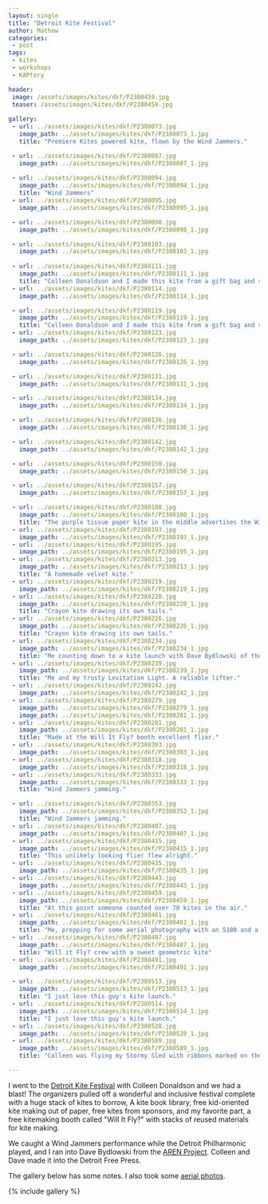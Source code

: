 ```yaml
---
layout: single
title: "Detroit Kite Festival"
author: Mathew
categories: 
 - post
tags:
 - kites
 - workshops
 - KAPtery

header: 
 image: /assets/images/kites/dkf/P2380459.jpg
 teaser: /assets/images/kites/dkf/P2380459.jpg
 
gallery:
 - url: ../assets/images/kites/dkf/P2380073.jpg
   image_path: ../assets/images/kites/dkf/P2380073_1.jpg
   title: "Premiere Kites powered kite, flown by the Wind Jammers."

 - url: ../assets/images/kites/dkf/P2380087.jpg
   image_path: ../assets/images/kites/dkf/P2380087_1.jpg
   
 - url: ../assets/images/kites/dkf/P2380094.jpg
   image_path: ../assets/images/kites/dkf/P2380094_1.jpg
   title: "Wind Jammers"
 - url: ../assets/images/kites/dkf/P2380095.jpg
   image_path: ../assets/images/kites/dkf/P2380095_1.jpg

 - url: ../assets/images/kites/dkf/P2380098.jpg
   image_path: ../assets/images/kites/dkf/P2380098_1.jpg

 - url: ../assets/images/kites/dkf/P2380103.jpg
   image_path: ../assets/images/kites/dkf/P2380103_1.jpg
   
 - url: ../assets/images/kites/dkf/P2380111.jpg
   image_path: ../assets/images/kites/dkf/P2380111_1.jpg
   title: "Colleen Donaldson and I made this kite from a gift bag and some wrapping for flowers at the awesome Will it Fly? booth."
 - url: ../assets/images/kites/dkf/P2380114.jpg
   image_path: ../assets/images/kites/dkf/P2380114_1.jpg

 - url: ../assets/images/kites/dkf/P2380119.jpg
   image_path: ../assets/images/kites/dkf/P2380119_1.jpg
   title: "Colleen Donaldson and I made this kite from a gift bag and some wrapping for flowers at the awesome Will it Fly? booth."
 - url: ../assets/images/kites/dkf/P2380123.jpg
   image_path: ../assets/images/kites/dkf/P2380123_1.jpg

 - url: ../assets/images/kites/dkf/P2380126.jpg
   image_path: ../assets/images/kites/dkf/P2380126_1.jpg

 - url: ../assets/images/kites/dkf/P2380131.jpg
   image_path: ../assets/images/kites/dkf/P2380131_1.jpg

 - url: ../assets/images/kites/dkf/P2380134.jpg
   image_path: ../assets/images/kites/dkf/P2380134_1.jpg

 - url: ../assets/images/kites/dkf/P2380136.jpg
   image_path: ../assets/images/kites/dkf/P2380136_1.jpg

 - url: ../assets/images/kites/dkf/P2380142.jpg
   image_path: ../assets/images/kites/dkf/P2380142_1.jpg

 - url: ../assets/images/kites/dkf/P2380150.jpg
   image_path: ../assets/images/kites/dkf/P2380150_1.jpg

 - url: ../assets/images/kites/dkf/P2380157.jpg
   image_path: ../assets/images/kites/dkf/P2380157_1.jpg

 - url: ../assets/images/kites/dkf/P2380180.jpg
   image_path: ../assets/images/kites/dkf/P2380180_1.jpg
   title: "The purple tissue paper kite in the middle advertises the Will It Fly? booth saying FREE TRASH KITES."
 - url: ../assets/images/kites/dkf/P2380193.jpg
   image_path: ../assets/images/kites/dkf/P2380193_1.jpg
 - url: ../assets/images/kites/dkf/P2380195.jpg
   image_path: ../assets/images/kites/dkf/P2380195_1.jpg
 - url: ../assets/images/kites/dkf/P2380213.jpg
   image_path: ../assets/images/kites/dkf/P2380213_1.jpg
   title: "A homemade velvet kite."
 - url: ../assets/images/kites/dkf/P2380219.jpg
   image_path: ../assets/images/kites/dkf/P2380219_1.jpg
 - url: ../assets/images/kites/dkf/P2380220.jpg
   image_path: ../assets/images/kites/dkf/P2380220_1.jpg
   title: "Crayon kite drawing its own tails."
 - url: ../assets/images/kites/dkf/P2380226.jpg
   image_path: ../assets/images/kites/dkf/P2380226_1.jpg
   title: "Crayon kite drawing its own tails."
 - url: ../assets/images/kites/dkf/P2380234.jpg
   image_path: ../assets/images/kites/dkf/P2380234_1.jpg 
   title: "Me counting down to a kite launch with Dave Bydlowski of the AREN Project." 
 - url: ../assets/images/kites/dkf/P2380239.jpg
   image_path: ../assets/images/kites/dkf/P2380239_1.jpg
   title: "Me and my trusty Levitation Light. A reliable lifter."
 - url: ../assets/images/kites/dkf/P2380242.jpg
   image_path: ../assets/images/kites/dkf/P2380242_1.jpg
 - url: ../assets/images/kites/dkf/P2380279.jpg
   image_path: ../assets/images/kites/dkf/P2380279_1.jpg
   image_path: ../assets/images/kites/dkf/P2380281_1.jpg
 - url: ../assets/images/kites/dkf/P2380281.jpg
   image_path: ../assets/images/kites/dkf/P2380281_1.jpg
   title: "Made at the Will It Fly? booth excellent flier."
 - url: ../assets/images/kites/dkf/P2380303.jpg
   image_path: ../assets/images/kites/dkf/P2380303_1.jpg   
 - url: ../assets/images/kites/dkf/P2380318.jpg
   image_path: ../assets/images/kites/dkf/P2380318_1.jpg
 - url: ../assets/images/kites/dkf/P2380333.jpg
   image_path: ../assets/images/kites/dkf/P2380333_1.jpg
   title: "Wind Jammers jamming."

 - url: ../assets/images/kites/dkf/P2380353.jpg
   image_path: ../assets/images/kites/dkf/P2380353_1.jpg
   title: "Wind Jammers jamming."
 - url: ../assets/images/kites/dkf/P2380407.jpg
   image_path: ../assets/images/kites/dkf/P2380407_1.jpg
 - url: ../assets/images/kites/dkf/P2380415.jpg
   image_path: ../assets/images/kites/dkf/P2380415_1.jpg
   title: "This unlikely looking flier flew alright."
 - url: ../assets/images/kites/dkf/P2380435.jpg
   image_path: ../assets/images/kites/dkf/P2380435_1.jpg
 - url: ../assets/images/kites/dkf/P2380443.jpg
   image_path: ../assets/images/kites/dkf/P2380443_1.jpg
 - url: ../assets/images/kites/dkf/P2380459.jpg
   image_path: ../assets/images/kites/dkf/P2380459_1.jpg
   title: "At this point someone counted over 70 kites in the air."
 - url: ../assets/images/kites/dkf/P2380461.jpg
   image_path: ../assets/images/kites/dkf/P2380461_1.jpg
   title: "Me, prepping for some aerial photography with an S100 and a KAPtery JerkPan rig."
 - url: ../assets/images/kites/dkf/P2380487.jpg
   image_path: ../assets/images/kites/dkf/P2380487_1.jpg
   title: "Will it Fly? crew with a sweet geometric kite"
 - url: ../assets/images/kites/dkf/P2380491.jpg
   image_path: ../assets/images/kites/dkf/P2380491_1.jpg

 - url: ../assets/images/kites/dkf/P2380513.jpg
   image_path: ../assets/images/kites/dkf/P2380513_1.jpg
   title: "I just love this guy's kite launch."
 - url: ../assets/images/kites/dkf/P2380514.jpg
   image_path: ../assets/images/kites/dkf/P2380514_1.jpg
   title: "I just love this guy's kite launch."
 - url: ../assets/images/kites/dkf/P2380528.jpg
   image_path: ../assets/images/kites/dkf/P2380528_1.jpg
 - url: ../assets/images/kites/dkf/P2380589.jpg
   image_path: ../assets/images/kites/dkf/P2380589_1.jpg
   title: "Colleen was flying my Stormy Sled with ribbons marked on the line when this fairy princess came to check out the scene."

---
```


I went to the [Detroit Kite Festival](https://detroitkitefestival.org/) with Colleen Donaldson and we had a blast! The organizers pulled off a wonderful and inclusive festival complete with a huge stack of kites to borrow, A kite book library, free kid-oriented kite making out of paper, free kites from sponsors, and my favorite part, a free kitemaking booth called "Will It Fly?" with stacks of reused materials for kite making.

We caught a Wind Jammers performance while the Detroit Philharmonic played, and I ran into Dave Bydlowski from the [AREN Project](https://www.globe.gov/web/aren-project). Colleen and Dave made it into the Detroit Free Press. 

The gallery below has some notes. I also took some [aerial photos](/post/detroit-kite-festival-aerial-photos).

{% include gallery %}